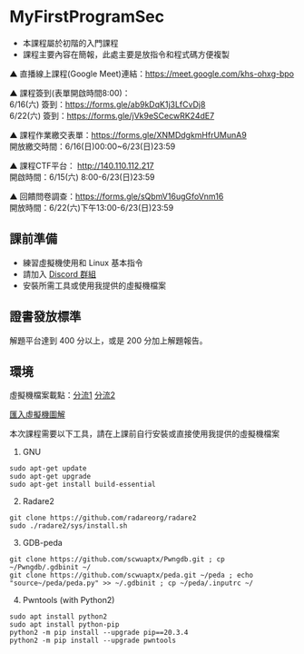 # MyFirstProgramSec
- 本課程屬於初階的入門課程
- 課程主要內容在簡報，此處主要是放指令和程式碼方便複製  

▲ 直播線上課程(Google Meet)連結：https://meet.google.com/khs-ohxg-bpo

▲ 課程簽到(表單開啟時間8:00)：  
6/16(六) 簽到：https://forms.gle/ab9kDqK1j3LfCvDj8  
6/22(六) 簽到：https://forms.gle/jVk9eSCecwRK24dE7  

▲ 課程作業繳交表單：https://forms.gle/XNMDdgkmHfrUMunA9  
開放繳交時間：6/16(日)00:00~6/23(日)23:59

▲ 課程CTF平台： http://140.110.112.217  
開啟時間：6/15(六) 8:00-6/23(日)23:59

▲ 回饋問卷調查：https://forms.gle/sQbmV16ugGfoVnm16  
開放時間：6/22(六)下午13:00-6/23(日)23:59

## 課前準備
- 練習虛擬機使用和 Linux 基本指令
- 請加入 [Discord 群組](https://discord.gg/9G9eqSUyWA)
- 安裝所需工具或使用我提供的虛擬機檔案

## 證書發放標準
解題平台達到 400 分以上，或是 200 分加上解題報告。

## 環境
虛擬機檔案載點：[分流1](https://drive.google.com/file/d/1hRD0UoNMt8flW2SJuIZf5L5QojCcTlm-/view?usp=drive_link) [分流2](https://drive.google.com/file/d/1zU_TVs8zIIAM1xKYzYwdKRVys4KDFQdv/view?usp=sharing)

[匯入虛擬機圖解](https://hackmd.io/@Flydragon/how2ovf)

本次課程需要以下工具，請在上課前自行安裝或直接使用我提供的虛擬機檔案

1. GNU
```
sudo apt-get update
sudo apt-get upgrade
sudo apt-get install build-essential
```
2. Radare2
```
git clone https://github.com/radareorg/radare2
sudo ./radare2/sys/install.sh
```
3. GDB-peda
```
git clone https://github.com/scwuaptx/Pwngdb.git ; cp ~/Pwngdb/.gdbinit ~/
git clone https://github.com/scwuaptx/peda.git ~/peda ; echo "source~/peda/peda.py" >> ~/.gdbinit ; cp ~/peda/.inputrc ~/
```
4. Pwntools (with Python2)
```
sudo apt install python2
sudo apt install python-pip
python2 -m pip install --upgrade pip==20.3.4
python2 -m pip install --upgrade pwntools
```
